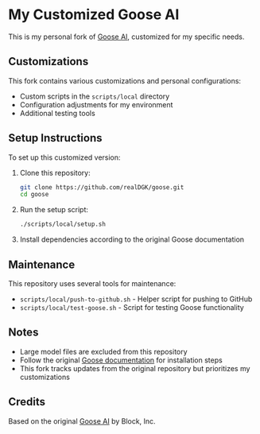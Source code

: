# My Customized Goose AI

This is my personal fork of [Goose AI](https://github.com/block/goose), customized for my specific needs.

## Customizations

This fork contains various customizations and personal configurations:

- Custom scripts in the `scripts/local` directory
- Configuration adjustments for my environment
- Additional testing tools

## Setup Instructions

To set up this customized version:

1. Clone this repository:
   ```bash
   git clone https://github.com/realDGK/goose.git
   cd goose
   ```

2. Run the setup script:
   ```bash
   ./scripts/local/setup.sh
   ```

3. Install dependencies according to the original Goose documentation

## Maintenance

This repository uses several tools for maintenance:

- `scripts/local/push-to-github.sh` - Helper script for pushing to GitHub
- `scripts/local/test-goose.sh` - Script for testing Goose functionality

## Notes

- Large model files are excluded from this repository
- Follow the original [Goose documentation](https://block.github.io/goose/docs/getting-started/installation) for installation steps
- This fork tracks updates from the original repository but prioritizes my customizations

## Credits

Based on the original [Goose AI](https://github.com/block/goose) by Block, Inc.
